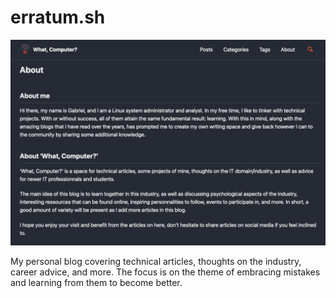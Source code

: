 # erratum.sh

![preview](./assets/images/readme/blog-preview.png)

My personal blog covering technical articles, thoughts on the industry, career advice, and more.
The focus is on the theme of embracing mistakes and learning from them to become better.